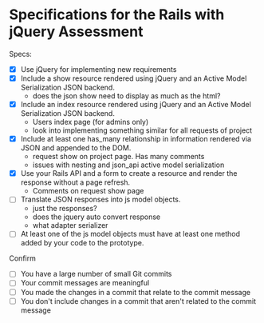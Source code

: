 # Specifications for the Rails with jQuery Assessment

Specs:
- [x] Use jQuery for implementing new requirements
- [x] Include a show resource rendered using jQuery and an Active Model Serialization JSON backend.
  - does the json show need to display as much as the html?
- [x] Include an index resource rendered using jQuery and an Active Model Serialization JSON backend.
  - Users index page (for admins only)
  - look into implementing something similar for all requests of project
- [x] Include at least one has_many relationship in information rendered via JSON and appended to the DOM.
  - request show on project page. Has many comments
  - issues with nesting and json_api active model serialization
- [x] Use your Rails API and a form to create a resource and render the response without a page refresh.
  - Comments on request show page
- [ ] Translate JSON responses into js model objects.
  - just the responses?
  - does the jquery auto convert response
  - what adapter serializer
- [ ] At least one of the js model objects must have at least one method added by your code to the prototype.

Confirm
- [ ] You have a large number of small Git commits
- [ ] Your commit messages are meaningful
- [ ] You made the changes in a commit that relate to the commit message
- [ ] You don't include changes in a commit that aren't related to the commit message
